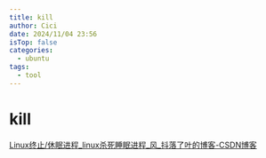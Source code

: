 ```yaml
---
title: kill
author: Cici
date: 2024/11/04 23:56
isTop: false
categories:
  - ubuntu
tags:
  - tool
---
```


# kill

[Linux终止/休眠进程\_linux杀死睡眠进程\_风\_抖落了叶的博客-CSDN博客](https://blog.csdn.net/qq_39341113/article/details/103550215)